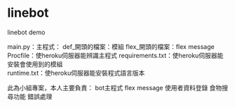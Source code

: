 # linebot
linebot demo  

main.py：主程式： 
def_開頭的檔案：模組
flex_開頭的檔案：flex message
Procfile：使heroku伺服器能辨識主程式
requirements.txt：使heroku伺服器能安裝會使用到的模組  
runtime.txt：使heroku伺服器能安裝程式語言版本

此為小組專案，本人主要負責：
bot主程式
flex message
使用者資料登錄
食物搜尋功能
錯誤處理
